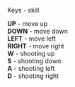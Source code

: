 Keys - skill

**UP** - move up  
**DOWN** - move down  
**LEFT** - move left  
**RIGHT** - move right  
**W** - shooting up  
**S** - shooting down  
**A** - shooting left  
**D** - shooting right  
